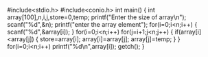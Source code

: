 #include<stdio.h>
#include<conio.h>
int main()
{
int array[100],n,i,j,store=0,temp;
printf("Enter the size of array\n");
scanf("%d",&n);
printf("enter the array element");
for(i=0;i<n;i++)
{
scanf("%d",&array[i]);
}
for(i=0;i<n;i++)
for(j=i+1;j<n;j++)
{
if(array[i]<array[j])
{
store=array[i];
array[i]=array[j];
array[j]=temp;
}
}
for(i=0;i<n;i++)
printf("%d\n",array[i]);
getch();
}
